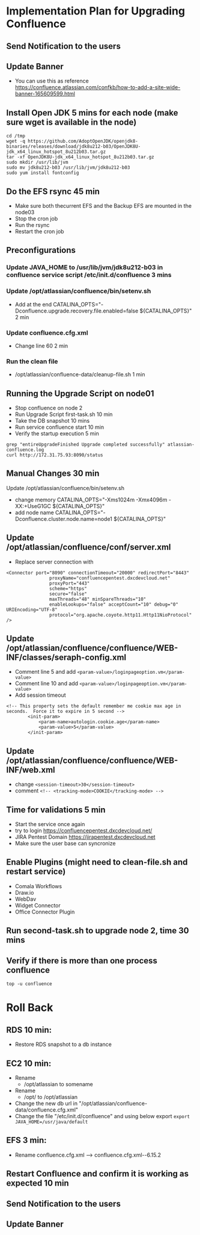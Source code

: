 # Implementation Plan for Upgrading Confluence

## Send Notification to the users

## Update Banner
- You can use this as reference https://confluence.atlassian.com/confkb/how-to-add-a-site-wide-banner-165609599.html

## Install Open JDK 5 mins for each node (make sure wget is available in the node)
```
cd /tmp
wget -q https://github.com/AdoptOpenJDK/openjdk8-binaries/releases/download/jdk8u212-b03/OpenJDK8U-jdk_x64_linux_hotspot_8u212b03.tar.gz
tar -xf OpenJDK8U-jdk_x64_linux_hotspot_8u212b03.tar.gz
sudo mkdir /usr/lib/jvm
sudo mv jdk8u212-b03 /usr/lib/jvm/jdk8u212-b03 
sudo yum install fontconfig 
```
## Do the EFS rsync 45 min
- Make sure both thecurrent EFS and the Backup EFS are mounted in the node03
- Stop the cron job
- Run the rsync
- Restart the cron job

## Preconfigurations
### Update JAVA_HOME to /usr/lib/jvm/jdk8u212-b03 in confluence service script /etc/init.d/confluence 3 mins
### Update /opt/atlassian/confluence/bin/setenv.sh
- Add at the end CATALINA_OPTS="-Dconfluence.upgrade.recovery.file.enabled=false ${CATALINA_OPTS}" 2 min
### Update confluence.cfg.xml
- Change line <property name="hibernate.c3p0.max_size">60</property> 2 min
### Run the clean file
- /opt/atlassian/confluence-data/cleanup-file.sh 1 min

## Running the Upgrade Script on node01
- Stop confluence on node 2
- Run Upgrade Script first-task.sh 10 min
- Take the DB snapshot 10 mins
- Run service confluence start 10 min 
- Verify the startup execution 5 min
```
grep "entireUpgradeFinished Upgrade completed successfully" atlassian-confluence.log
curl http://172.31.75.93:8090/status
```
## Manual Changes 30 min
Update /opt/atlassian/confluence/bin/setenv.sh
- change memory CATALINA_OPTS="-Xms1024m -Xmx4096m -XX:+UseG1GC ${CATALINA_OPTS}"
- add node name CATALINA_OPTS="-Dconfluence.cluster.node.name=node1 ${CATALINA_OPTS}" 

## Update /opt/atlassian/confluence/conf/server.xml
- Replace server connection with
```
<Connector port="8090" connectionTimeout="20000" redirectPort="8443"
                proxyName="confluencepentest.dxcdevcloud.net"
                proxyPort="443"
                scheme="https"
                secure="false"
                maxThreads="48" minSpareThreads="10"
                enableLookups="false" acceptCount="10" debug="0" URIEncoding="UTF-8"
                protocol="org.apache.coyote.http11.Http11NioProtocol" />
```
## Update /opt/atlassian/confluence/confluence/WEB-INF/classes/seraph-config.xml 
- Comment line 5 and add ```<param-value>/loginpageoption.vm</param-value>```
- Comment line 10 and add ```<param-value>/loginpageoption.vm</param-value>```
- Add session timeout
```
<!-- This property sets the default remember me cookie max age in seconds.  Force it to expire in 5 second -->
        <init-param>
            <param-name>autologin.cookie.age</param-name>
            <param-value>5</param-value>
        </init-param>
```
## Update /opt/atlassian/confluence/confluence/WEB-INF/web.xml
- change  ```<session-timeout>30</session-timeout>```
- comment ```<!-- <tracking-mode>COOKIE</tracking-mode> -->```

## Time for validations 5 min
- Start the service once again
- try to login https://confluencepentest.dxcdevcloud.net/
- JIRA Pentest Domain https://jirapentest.dxcdevcloud.net
- Make sure the user base can syncronize

## Enable Plugins (might need to clean-file.sh and restart service)
- Comala Workflows
- Draw.io
- WebDav
- Widget Connector
- Office Connector Plugin

## Run second-task.sh to upgrade node 2, time 30 mins

## Verify if there is more than one process confluence
```top -u confluence```

# Roll Back
## RDS 10 min:
- Restore RDS snapshot to a db instance

## EC2 10 min:
- Rename
    - /opt/atlassian to somename
- Rename 
    - /opt/<backup atlassian> to /opt/atlassian
- Change the new db url in "/opt/atlassian/confluence-data/confluence.cfg.xml"
- Change the file "/etc/init.d/confluence" and using below export
```export JAVA_HOME=/usr/java/default```
## EFS 3 min:
- Rename confluence.cfg.xml --> confluence.cfg.xml--6.15.2

## Restart Confluence and confirm it is working as expected 10 min

## Send Notification to the users

## Update Banner
